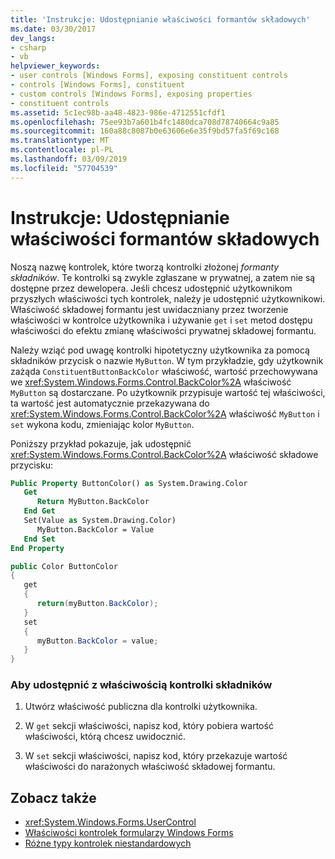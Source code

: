 ```yaml
---
title: 'Instrukcje: Udostępnianie właściwości formantów składowych'
ms.date: 03/30/2017
dev_langs:
- csharp
- vb
helpviewer_keywords:
- user controls [Windows Forms], exposing constituent controls
- controls [Windows Forms], constituent
- custom controls [Windows Forms], exposing properties
- constituent controls
ms.assetid: 5c1ec98b-aa48-4823-986e-4712551cfdf1
ms.openlocfilehash: 75ee93b7a601b4fc1480dca708d78740664c9a85
ms.sourcegitcommit: 160a88c8087b0e63606e6e35f9bd57fa5f69c168
ms.translationtype: MT
ms.contentlocale: pl-PL
ms.lasthandoff: 03/09/2019
ms.locfileid: "57704539"
---
```

# <a name="how-to-expose-properties-of-constituent-controls"></a>Instrukcje: Udostępnianie właściwości formantów składowych
Noszą nazwę kontrolek, które tworzą kontrolki złożonej *formanty składników*. Te kontrolki są zwykle zgłaszane w prywatnej, a zatem nie są dostępne przez dewelopera. Jeśli chcesz udostępnić użytkownikom przyszłych właściwości tych kontrolek, należy je udostępnić użytkownikowi. Właściwość składowej formantu jest uwidaczniany przez tworzenie właściwości w kontrolce użytkownika i używanie `get` i `set` metod dostępu właściwości do efektu zmianę właściwości prywatnej składowej formantu.  
  
 Należy wziąć pod uwagę kontrolki hipotetyczny użytkownika za pomocą składników przycisk o nazwie `MyButton`. W tym przykładzie, gdy użytkownik zażąda `ConstituentButtonBackColor` właściwość, wartość przechowywana we <xref:System.Windows.Forms.Control.BackColor%2A> właściwość `MyButton` są dostarczane. Po użytkownik przypisuje wartość tej właściwości, ta wartość jest automatycznie przekazywana do <xref:System.Windows.Forms.Control.BackColor%2A> właściwość `MyButton` i `set` wykona kodu, zmieniając kolor `MyButton`.  
  
 Poniższy przykład pokazuje, jak udostępnić <xref:System.Windows.Forms.Control.BackColor%2A> właściwość składowe przycisku:  
  
```vb  
Public Property ButtonColor() as System.Drawing.Color  
   Get  
      Return MyButton.BackColor  
   End Get  
   Set(Value as System.Drawing.Color)  
      MyButton.BackColor = Value  
   End Set  
End Property  
```  
  
```csharp  
public Color ButtonColor  
{  
   get  
   {  
      return(myButton.BackColor);  
   }  
   set  
   {  
      myButton.BackColor = value;  
   }  
}  
```  
  
### <a name="to-expose-a-property-of-a-constituent-control"></a>Aby udostępnić z właściwością kontrolki składników  
  
1.  Utwórz właściwość publiczna dla kontrolki użytkownika.  
  
2.  W `get` sekcji właściwości, napisz kod, który pobiera wartość właściwości, którą chcesz uwidocznić.  
  
3.  W `set` sekcji właściwości, napisz kod, który przekazuje wartość właściwości do narażonych właściwość składowej formantu.  
  
## <a name="see-also"></a>Zobacz także
- <xref:System.Windows.Forms.UserControl>
- [Właściwości kontrolek formularzy Windows Forms](properties-in-windows-forms-controls.md)
- [Różne typy kontrolek niestandardowych](varieties-of-custom-controls.md)
